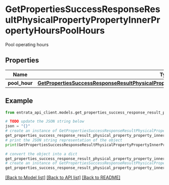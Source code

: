 # GetPropertiesSuccessResponseResultPhysicalPropertyPropertyInnerPropertyHoursPoolHours

Pool operating hours

## Properties

Name | Type | Description | Notes
------------ | ------------- | ------------- | -------------
**pool_hour** | [**GetPropertiesSuccessResponseResultPhysicalPropertyPropertyInnerPropertyHoursPoolHoursPoolHour**](GetPropertiesSuccessResponseResultPhysicalPropertyPropertyInnerPropertyHoursPoolHoursPoolHour.md) |  | [optional] 

## Example

```python
from entrata_api_client.models.get_properties_success_response_result_physical_property_property_inner_property_hours_pool_hours import GetPropertiesSuccessResponseResultPhysicalPropertyPropertyInnerPropertyHoursPoolHours

# TODO update the JSON string below
json = "{}"
# create an instance of GetPropertiesSuccessResponseResultPhysicalPropertyPropertyInnerPropertyHoursPoolHours from a JSON string
get_properties_success_response_result_physical_property_property_inner_property_hours_pool_hours_instance = GetPropertiesSuccessResponseResultPhysicalPropertyPropertyInnerPropertyHoursPoolHours.from_json(json)
# print the JSON string representation of the object
print(GetPropertiesSuccessResponseResultPhysicalPropertyPropertyInnerPropertyHoursPoolHours.to_json())

# convert the object into a dict
get_properties_success_response_result_physical_property_property_inner_property_hours_pool_hours_dict = get_properties_success_response_result_physical_property_property_inner_property_hours_pool_hours_instance.to_dict()
# create an instance of GetPropertiesSuccessResponseResultPhysicalPropertyPropertyInnerPropertyHoursPoolHours from a dict
get_properties_success_response_result_physical_property_property_inner_property_hours_pool_hours_from_dict = GetPropertiesSuccessResponseResultPhysicalPropertyPropertyInnerPropertyHoursPoolHours.from_dict(get_properties_success_response_result_physical_property_property_inner_property_hours_pool_hours_dict)
```
[[Back to Model list]](../README.md#documentation-for-models) [[Back to API list]](../README.md#documentation-for-api-endpoints) [[Back to README]](../README.md)


